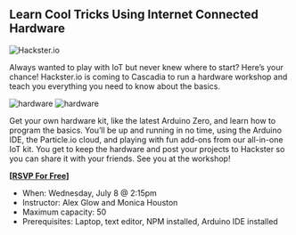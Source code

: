 ## Learn Cool Tricks Using Internet Connected Hardware

![Hackster.io](/assets/img/hackster.png)

Always wanted to play with IoT but never knew where to start? Here’s your chance! Hackster.io is coming to Cascadia to run a hardware workshop and teach you everything you need to know about the basics. 

![hardware](/assets/img/Arduino_Zero_front450.png) ![hardware](/assets/img/chip_0084.jpg)

Get your own hardware kit, like the latest Arduino Zero, and learn how to program the basics. You’ll be up and running in no time, using the Arduino IDE, the Particle.io cloud, and playing with fun add-ons from our all-in-one IoT kit. You get to keep the hardware and post your projects to Hackster so you can share it with your friends. See you at the workshop!

**[[RSVP For Free](https://ti.to/event-loop/cjsfest-2015/with/mnuh-tffgqe)]**

* When: Wednesday, July 8 @ 2:15pm
* Instructor: Alex Glow and Monica Houston
* Maximum capacity: 50
* Prerequisites: Laptop, text editor, NPM installed, Arduino IDE installed




